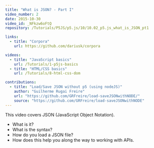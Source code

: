 ```yaml
---
title: "What is JSON? - Part I"
video_number: 2
date: 2015-10-30
video_id: _NFkzw6oFtQ
repository: /Tutorials/P5JS/p5.js/10/10.02_p5.js_what_is_JSON_pt1

links:
  - title: "Corpora"
    url: https://github.com/dariusk/corpora

videos:
  - title: "JavaScript basics"
    url: /Tutorials/1-p5js-basics
  - title: "HTML/CSS basics"
    url: /Tutorials/8-html-css-dom

contributions:
  - title: "Load/Save JSON without p5 (using nodeJS)"
    author: "Guilherme Rugai Freire"
    url: "https://github.com/GRFreire/load-saveJSONwithNODE/"
    source: "https://github.com/GRFreire/load-saveJSONwithNODE"
---
```


This video covers JSON (JavaScript Object Notation).

- What is it?
- What is the syntax?
- How do you load a JSON file?
- How does this help you along the way to working with APIs.
